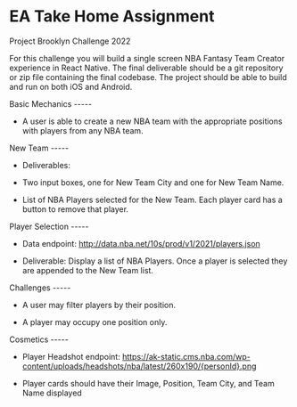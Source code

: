 # EA Take Home Assignment
Project Brooklyn Challenge 2022

For this challenge you will build a single screen NBA Fantasy Team Creator experience in React Native. The final deliverable should be a git repository or zip file containing the final codebase. The project should be able to build and run on both iOS and Android.

Basic Mechanics -----

- A user is able to create a new NBA team with the appropriate positions with players from any NBA team.

New Team -----

- Deliverables:

- Two input boxes, one for New Team City and one for New Team Name.

- List of NBA Players selected for the New Team. Each player card has a button to remove that player.

Player Selection -----

- Data endpoint: http://data.nba.net/10s/prod/v1/2021/players.json

- Deliverable: Display a list of NBA Players. Once a player is selected they are appended to the New Team list.

Challenges -----

- A user may filter players by their position.

- A player may occupy one position only.

Cosmetics -----

- Player Headshot endpoint: https://ak-static.cms.nba.com/wp-content/uploads/headshots/nba/latest/260x190/{personId}.png

- Player cards should have their Image, Position, Team City, and Team Name displayed
